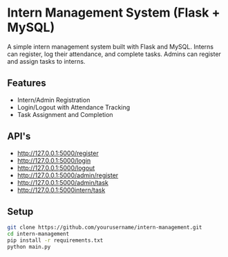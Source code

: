 # Intern Management System (Flask + MySQL)

A simple intern management system built with Flask and MySQL. Interns can register, log their attendance, and complete tasks. Admins can register and assign tasks to interns.

## Features

- Intern/Admin Registration
- Login/Logout with Attendance Tracking
- Task Assignment and Completion

## API's
- http://127.0.0.1:5000/register
- http://127.0.0.1:5000/login
- http://127.0.0.1:5000/logout
- http://127.0.0.1:5000/admin/register
- http://127.0.0.1:5000/admin/task
- http://127.0.0.1:5000intern/task

## Setup

```bash
git clone https://github.com/yourusername/intern-management.git
cd intern-management
pip install -r requirements.txt
python main.py
